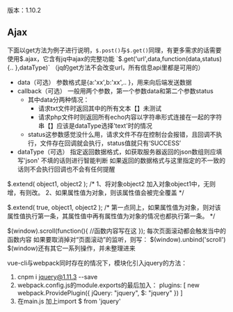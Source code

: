 


版本：1.10.2



## Ajax
下面以get方法为例子进行说明，`$.post()`与`$.get()`同理，有更多需求的话需要使用$.ajax，它含有jq中ajax的完整功能 
`$.get('url',data,function(data,status){.. },dataType)`
（jq的get方法不会改变url，所有信息api里都是可用的）
- data（可选）
  参数格式是{a:'xx',b:'xx',.. }，用来向后端发送数据
- callback（可选）
  一般用两个参数，第一个参数data和第二个参数status
  - 其中data分两种情况：
    - 请求txt文件时返回其中的所有文本【】未测试
    - 请求php文件时则返回所有echo内容以字符串形式连接在一起的字符串【】应该是dataType选择'text'时的情况
  - status这参数感觉没什么用，请求文件不存在控制台会报错，且回调不执行，文件存在回调就会执行，status值就只有‘SUCCESS’
- dataType（可选）
  指定返回数据格式，如获取服务器返回的json数组则应填写'json'
  不填的话则进行智能判断
  如果返回的数据格式与这里指定的不一致的话则不会执行回调也不会有任何提醒


$.extend( object1, object2 );
/*
1、将对象object2 加入对象object1中，无则增，有则改。
2、如果属性值为对象，则该属性值会被完全覆盖
*/

$.extend( true, object1, object2 );
/*
第一点同上，如果属性值为对象，则对该属性值执行第一条，其属性值中再有属性值为对象的情况也都执行第一条。
*/

$(window).scroll(function(){
    //函数内容写在这
});
每次页面滚动都会触发当中的函数内容
如果要取消掉对“页面滚动”的监听，则写：
$(window).unbind('scroll')
$(window)还有其它一系列操作，并未整理进来


vue-cli与webpack同时存在的情况下，模块化引入jquery的方法：
1. cnpm i jquery@1.11.3 --save
2. webpack.config.js的module.exports的最后加入：
   plugins: [
       new webpack.ProvidePlugin({
           jQuery: "jquery",
           $: "jquery"
       })
   ]
3. 在main.js 加上import $ from 'jquery'

